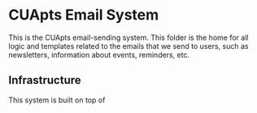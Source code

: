 # CUApts Email System

This is the CUApts email-sending system. This folder is the home for all logic and templates related
to the emails that we send to users, such as newsletters, information about events, reminders, etc.

## Infrastructure

This system is built on top of
